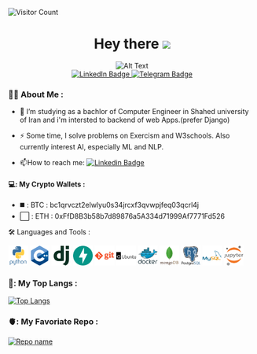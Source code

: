 ![Visitor Count](https://profile-counter.glitch.me/{MahdiAbbasi7}/count.svg)

<!--
**MahdiAbbasi7/MahdiAbbasi7** is a ✨ _special_ ✨ repository because its `README.md` (this file) appears on your GitHub profile.

Here are some ideas to get you started:

- 🔭 I’m currently working on ...
- 🌱 I’m currently learning ...
- 👯 I’m looking to collaborate on ...
- 🤔 I’m looking for help with ...
- 💬 Ask me about ...
- 📫 How to reach me: ...
- 😄 Pronouns: ...
- ⚡ Fun fact: ...
-->
<h1 align="center">
  Hey there
  <img src="https://media.giphy.com/media/hvRJCLFzcasrR4ia7z/giphy.gif" width="30px"/>
</h1>
<div id="badges" align="center">
  <img src="https://github.com/MahdiAbbasi7/MahdiAbbasi7/assets/77788727/328bf437-d886-4304-a47a-e0254abe51b6" alt="Alt Text" width="400" height="350">
</div>
<div id="badges" align="center">
  <a href="https://www.linkedin.com/in/mahdi-abbasi-a25212201/">
  <img src="https://img.shields.io/badge/LinkedIn-blue?style=for-the-badge&logo=linkedin&logoColor=white" alt="LinkedIn Badge"/>
  </a>
  <a href="https://t.me/@mhdiabasi2">
  <img src="https://img.shields.io/badge/Telegram-blue?style=for-the-badge&logo=telegram&logoColor=white" alt="Telegram Badge"/>
  </a>


</div>

### :man_technologist: About Me :
- :telescope: I’m studying as a bachlor of Computer Engineer in Shahed university of Iran and i'm intersted to backend of web Apps.(prefer Django)

- :zap: Some time, I solve problems on Exercism and W3schools. Also currently interest AI, especially ML and NLP.

- :mailbox:How to reach me: [![Linkedin Badge](https://img.shields.io/badge/-Mahdi-blue?style=flat&logo=Linkedin&logoColor=white)](https://www.linkedin.com/in/mahdi-abbasi-a25212201)
  
 #### 💻: My Crypto Wallets :
- ◼️ : BTC : bc1qrvczt2elwlyu0s34jrcxf3qvwpjfeq03qcrl4j
- ⬜ : ETH : 0xFfD8B3b58b7d89876a5A334d71999Af7771Fd526
  
:hammer_and_wrench: Languages and Tools :
<div>
    <img src="https://github.com/devicons/devicon/blob/master/icons/python/python-original-wordmark.svg" title="PYTHON" **alt="PYTHON" width="40" height="40"/>
    <img src="https://github.com/devicons/devicon/blob/master/icons/cplusplus/cplusplus-original.svg" title="C++" **alt="C++" width="40" height="40"/>
    <img src="https://github.com/devicons/devicon/blob/master/icons/django/django-plain.svg" title="Django" **alt="Django" width="40" height="40"/>
    <img src="https://github.com/devicons/devicon/blob/master/icons/fastapi/fastapi-plain.svg" title="FastAPI" **alt="FastAPI" width="40" height="40"/>
    <img src="https://github.com/devicons/devicon/blob/master/icons/git/git-plain-wordmark.svg" title="Git" **alt="Git" width="40" height="40"/>
    <img src="https://github.com/devicons/devicon/blob/master/icons/ubuntu/ubuntu-plain-wordmark.svg" title="Ubuntu" **alt="Ubuntu" width="40" height="40"/>
    <img src="https://github.com/devicons/devicon/blob/master/icons/docker/docker-original-wordmark.svg" title="Docker" **alt="Docker" width="40" height="40"/>  
    <img src="https://github.com/devicons/devicon/blob/master/icons/mongodb/mongodb-original-wordmark.svg" title="MongoDB" **alt="MongoDB" width="40" height="40"/>
    <img src="https://github.com/devicons/devicon/blob/master/icons/postgresql/postgresql-original-wordmark.svg" title="Postgrsql" **alt="Postgrsql" width="40" height="40"/>
    <img src="https://github.com/devicons/devicon/blob/master/icons/mysql/mysql-original-wordmark.svg" title="Mysql" **alt="Mysql" width="40" height="40"/>
    <img src="https://github.com/devicons/devicon/blob/master/icons/jupyter/jupyter-original-wordmark.svg" title="Jupyter" **alt="Jupyter" width="40" height="40"/>
</div>


### 🐍: My Top Langs :
[![Top Langs](https://github-readme-stats-git-masterrstaa-rickstaa.vercel.app/api/top-langs/?username=MahdiAbbasi7&theme=cobalt)](https://github.com/MahdiAbbasi7/github-readme-stats)

### 🫀: My Favoriate Repo :

[![Repo name](https://github-readme-stats.vercel.app/api/pin/?username=MahdiAbbasi7&repo=Django-Quera-Bootcamp&theme=cobalt)](https://github.com/MahdiAbbasi7/Django-Quera-Bootcamp)
